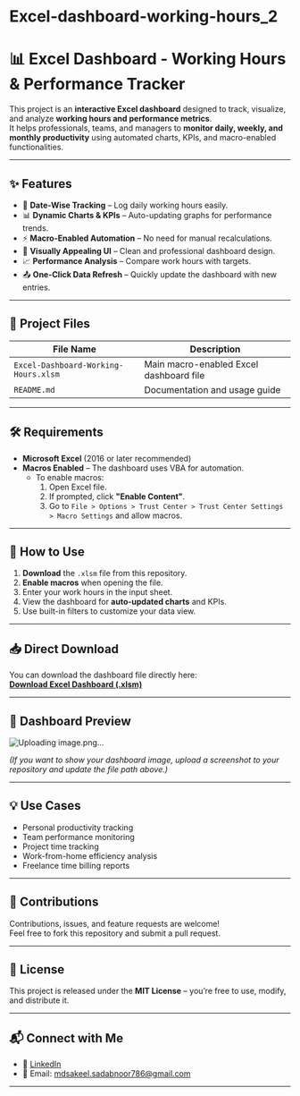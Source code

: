 # Excel-dashboard-working-hours_2

# 📊 Excel Dashboard - Working Hours & Performance Tracker

This project is an **interactive Excel dashboard** designed to track, visualize, and analyze **working hours and performance metrics**.  
It helps professionals, teams, and managers to **monitor daily, weekly, and monthly productivity** using automated charts, KPIs, and macro-enabled functionalities.

---

## ✨ Features

- 📅 **Date-Wise Tracking** – Log daily working hours easily.
- 📊 **Dynamic Charts & KPIs** – Auto-updating graphs for performance trends.
- ⚡ **Macro-Enabled Automation** – No need for manual recalculations.
- 🎨 **Visually Appealing UI** – Clean and professional dashboard design.
- 📈 **Performance Analysis** – Compare work hours with targets.
- 📤 **One-Click Data Refresh** – Quickly update the dashboard with new entries.

---

## 📂 Project Files

| File Name | Description |
|-----------|-------------|
| `Excel-Dashboard-Working-Hours.xlsm` | Main macro-enabled Excel dashboard file |
| `README.md` | Documentation and usage guide |

---

## 🛠 Requirements

- **Microsoft Excel** (2016 or later recommended)
- **Macros Enabled** – The dashboard uses VBA for automation.
  - To enable macros:
    1. Open Excel file.
    2. If prompted, click **"Enable Content"**.
    3. Go to `File > Options > Trust Center > Trust Center Settings > Macro Settings` and allow macros.

---

## 🚀 How to Use

1. **Download** the `.xlsm` file from this repository.
2. **Enable macros** when opening the file.
3. Enter your work hours in the input sheet.
4. View the dashboard for **auto-updated charts** and KPIs.
5. Use built-in filters to customize your data view.

---

## 📥 Direct Download

You can download the dashboard file directly here:  
[**Download Excel Dashboard (.xlsm)**](https://github.com/YourUsername/Excel-dashboard-working-hours/raw/main/Excel-Dashboard-Working-Hours.xlsm)

---

## 📸 Dashboard Preview

![Uploading image.png…]()


*(If you want to show your dashboard image, upload a screenshot to your repository and update the file path above.)*

---

## 💡 Use Cases

- Personal productivity tracking
- Team performance monitoring
- Project time tracking
- Work-from-home efficiency analysis
- Freelance time billing reports

---

## 🤝 Contributions

Contributions, issues, and feature requests are welcome!  
Feel free to fork this repository and submit a pull request.

---

## 📜 License

This project is released under the **MIT License** – you’re free to use, modify, and distribute it.

---

## 📬 Connect with Me

- 💼 [LinkedIn]([https://linkedin.com/in/YourProfile](https://www.linkedin.com/in/mdsakeel103/))
- 📧 Email: mdsakeel.sadabnoor786@gmail.com

---
